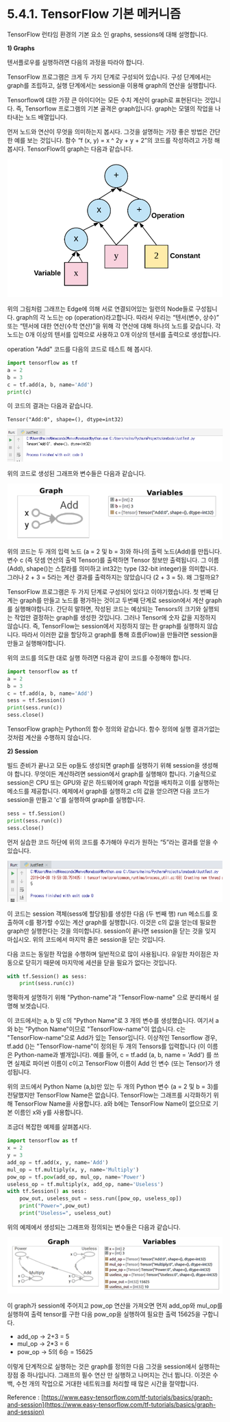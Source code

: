 # 5.4.1.  TensorFlow 기본 메커니즘

TensorFlow 런타임 환경의 기본 요소 인 graphs, sessions에 대해 설명합니다.

**1\)    Graphs**

텐서플로우를 실행하려면 다음의 과정을 따라야 합니다.

TensorFlow 프로그램은 크게 두 가지 단계로 구성되어 있습니다. 구성 단계에서는 graph를 조립하고, 실행 단계에서는 session을 이용해 graph의 연산을 실행합니다.

Tensorflow에 대한 가장 큰 아이디어는 모든 수치 계산이 graph로 표현된다는 것입니다. 즉, Tensorflow 프로그램의 기본 골격은 graph입니다. graph는 모델의 작업을 나타내는 노드 배열입니다.

먼저 노드와 연산이 무엇을 의미하는지 봅시다. 그것을 설명하는 가장 좋은 방법은 간단한 예를 보는 것입니다. 함수 “f \(x, y\) = x ^ 2y + y + 2”의 코드를 작성하려고 가정 해 봅시다. TensorFlow의 graph는 다음과 같습니다.

![](../../.gitbook/assets/54101.png)

위의 그림처럼 그래프는  Edge에 의해 서로 연결되어있는 일련의 Node들로 구성됩니다. graph의 각 노드는 op \(operation\)라고합니다. 따라서 우리는 “텐서\(변수, 상수\)” 또는 “텐서에 대한 연산\(수학 연산\)”을 위해 각 연산에 대해 하나의 노드를 갖습니다. 각 노드는 0개 이상의 텐서를 입력으로 사용하고 0개 이상의 텐서를 출력으로 생성합니다.

operation  "Add" 코드를 다음의 코드로 테스트 해 봅시다.

```python
import tensorflow as tf
a = 2
b = 3
c = tf.add(a, b, name='Add')
print(c)
```

이 코드의 결과는 다음과 같습니다.

```text
Tensor("Add:0", shape=(), dtype=int32)
```

![](../../.gitbook/assets/54104.png)

위의 코드로 생성된 그래프와 변수들은 다음과 같습니다.

![](../../.gitbook/assets/54102.png)

위의 코드는 두 개의 입력 노드 \(a = 2 및 b = 3\)와 하나의 출력 노드\(Add\)를 만듭니다. 변수 c \(즉 덧셈 연산의 출력 Tensor\)를 출력하면 Tensor 정보만 출력됩니다. 그 이름 \(Add\), shape\(\)는 스칼라를 의미하고 int32는 type \(32-bit integer\)을 의미합니다. 그러나 2 + 3 = 5라는 계산 결과를 출력하지는 않았습니다 \(2 + 3 = 5\). 왜 그럴까요?

TensorFlow 프로그램은 두 가지 단계로 구성되어 있다고 이야기했습니다. 첫 번째 단계는 graph를 만들고 노드를 평가하는 것이고 두번째 단계로 session에서 계산 graph를 실행해야합니다. 간단히 말하면, 작성된 코드는 예상되는 Tensors의 크기와 실행되는 작업만 결정하는 graph를 생성한 것입니다. 그러나 Tensor에 숫자 값을 지정하지 않습니다. 즉, TensorFlow는 session에서 지정하지 않는 한 graph를 실행하지 않습니다. 따라서 이러한 값을 할당하고 graph를 통해 흐름\(Flow\)을 만들려면 session을 만들고 실행해야합니다.

위의 코드를 의도한 대로 실행 하려면 다음과 같이 코드를 수정해야 합니다.

```python
import tensorflow as tf
a = 2
b = 3
c = tf.add(a, b, name='Add')
sess = tf.Session()
print(sess.run(c))
sess.close()
```

TensorFlow graph는 Python의 함수 정의와 같습니다. 함수 정의에 실행 결과가없는 것처럼 계산을 수행하지 않습니다.

**2\)    Session**

빌드 준비가 끝나고 모든 op들도 생성되면 graph를 실행하기 위해 session을 생성해야 합니다. 무엇이든 계산하려면 session에서 graph를 실행해야 합니다. 기술적으로 session은 CPU 또는 GPU와 같은 하드웨어에 graph 작업을 배치하고 이를 실행하는 메소드를 제공합니다. 예제에서 graph를 실행하고 c의 값을 얻으려면 다음 코드가 session을 만들고 'c'를 실행하여 graph를 실행합니다.

```python
sess = tf.Session()
print(sess.run(c))
sess.close()
```

먼저 실습한 코드 하단에 위의 코드를 추가해야 우리가 원하는 “5”라는 결과를 얻을 수 있습니다.

![](../../.gitbook/assets/54105.png)

이 코드는 session 객체\(sess에 할당됨\)를 생성한 다음 \(두 번째 행\) run 메소드를 호출하여 c를 평가할 수있는 계산 graph를 실행합니다. 이것은 c의 값을 얻는데 필요한 graph만 실행한다는 것을 의미합니다. session이 끝나면 session을 닫는 것을 잊지 마십시오. 위의 코드에서 마지막 줄은 session을 닫는 것입니다.

다음 코드는 동일한 작업을 수행하며 일반적으로 많이 사용됩니다. 유일한 차이점은 자동으로 닫히기 때문에 마지막에 세션을 닫을 필요가 없다는 것입니다.

```python
with tf.Session() as sess:
    print(sess.run(c))
```

명확하게 설명하기 위해 "Python-name"과 "TensorFlow-name" 으로 분리해서 설명해 보겟습니다.

이 코드에서는 a, b 및 c의 "Python Name"로 3 개의 변수를 생성했습니다. 여기서 a와 b는 "Python Name"이므로 "TensorFlow-name"이 없습니다. c는 "TensorFlow-name"으로 Add가 있는 Tensor입니다. 이상적인 Tensorflow 경우, tf.add \(\)는 "TensorFlow-name"이 정의된 두 개의 Tensors를 입력합니다 \(이 이름은 Python-name과 별개입니다\). 예를 들어,  c = tf.add \(a, b, name = 'Add'\) 를 쓰면 실제로 파이썬 이름이 c이고 TensorFlow 이름이 Add 인 변수 \(또는 Tensor\)가 생성됩니다.

위의 코드에서 Python Name \(a,b\)만 있는 두 개의 Python 변수 \(a = 2 및 b = 3\)를 전달했지만 TensorFlow Name은 없습니다. TensorFlow는 그래프를 시각화하기 위해 TensorFlow Name을 사용합니다. a와 b에는 TensorFlow Name이 없으므로 기본 이름인 x와 y를 사용합니다.

조금더 복잡한 예제를 살펴봅시다.

```python
import tensorflow as tf
x = 2
y = 3
add_op = tf.add(x, y, name='Add')
mul_op = tf.multiply(x, y, name='Multiply')
pow_op = tf.pow(add_op, mul_op, name='Power')
useless_op = tf.multiply(x, add_op, name='Useless')
with tf.Session() as sess:
    pow_out, useless_out = sess.run([pow_op, useless_op])
    print("Power=",pow_out)
    print("Useless=", useless_out)
```

위의 예제에서 생성되는 그래프와 정의되는 변수들은 다음과 같습니다.

![](../../.gitbook/assets/54103.png)

이 graph가 session에 주어지고 pow\_op 연산을 가져오면 먼저 add\_op와 mul\_op를 실행하여 출력 tensor를 구한 다음 pow\_op을 실행하여 필요한 출력 15625을 구합니다. 

* add\_op → 2+3 = 5
* mul\_op → 2\*3 = 6
* pow\_op → 5의 6승 = 15625

이렇게 단계적으로 실행하는 것은 graph를 정의한 다음 그것을 session에서 실행하는 장점 중 하나입니다. 그래프의 필수 연산 만 실행하고 나머지는 건너 뜁니다. 이것은 수백, 수천 개의 작업으로 거대한 네트워크를 처리할 때  많은 시간을 절약합니다.



Reference : [https://www.easy-tensorflow.com/tf-tutorials/basics/graph-and-session](https://www.easy-tensorflow.com/tf-tutorials/basics/graph-and-session)

